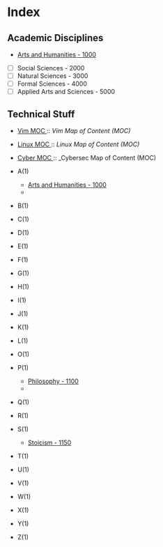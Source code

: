 # Index


## Academic Disciplines
- [Arts and Humanities - 1000](202208240139.md) 
- [ ] Social Sciences - 2000
- [ ] Natural Sciences - 3000
- [ ] Formal Sciences - 4000
- [ ] Applied Arts and Sciences - 5000

 ## Technical Stuff

- [Vim MOC ](202208110032.md):: _Vim Map of Content (MOC)_
- [Linux MOC ](202208141811.md):: _Linux Map of Content (MOC)_
- [Cyber MOC ](202208141819.md):: _Cybersec Map of Content (MOC)


- A(1)
    * [Arts and Humanities - 1000](202208240139.md)
    *   
- B(1)
- C(1)
- D(1)
- E(1)
- F(1)
- G(1)
- H(1)
- I(1)
- J(1)
- K(1)
- L(1)
- O(1)
- P(1)
    * [Philosophy - 1100](202208240144.md)
    * 
- Q(1)
- R(1)
- S(1)
    * [Stoicism - 1150](202208240146.md) 
- T(1)
- U(1)
- V(1)
- W(1)
- X(1)
- Y(1)
- Z(1)







 









